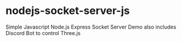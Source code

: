 # nodejs-socket-server-js
Simple Javascript Node.js Express Socket Server Demo also includes Discord Bot to control Three.js
